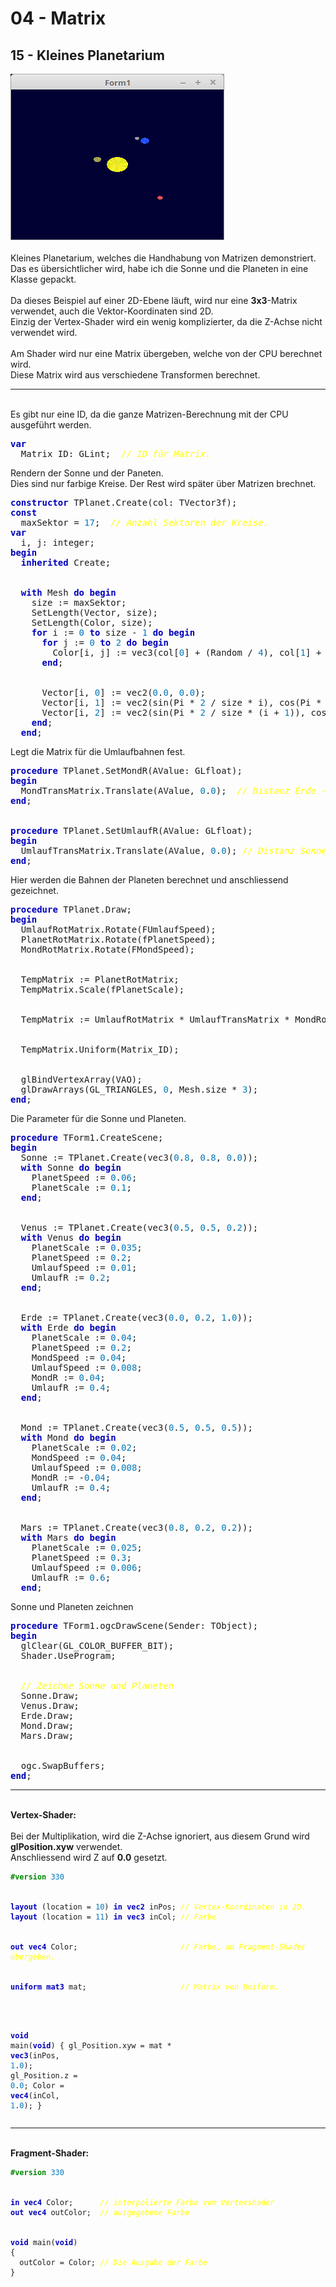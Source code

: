 <html>
    <b><h1>04 - Matrix</h1></b>
    <b><h2>15 - Kleines Planetarium</h2></b>
<img src="image.png" alt="Selfhtml"><br><br>
Kleines Planetarium, welches die Handhabung von Matrizen demonstriert.<br>
Das es übersichtlicher wird, habe ich die Sonne und die Planeten in eine Klasse gepackt.<br>
<br>
Da dieses Beispiel auf einer 2D-Ebene läuft, wird nur eine <b>3x3</b>-Matrix verwendet, auch die Vektor-Koordinaten sind 2D.<br>
Einzig der Vertex-Shader wird ein wenig komplizierter, da die Z-Achse nicht verwendet wird.<br>
<br>
Am Shader wird nur eine Matrix übergeben, welche von der CPU berechnet wird.<br>
Diese Matrix wird aus verschiedene Transformen berechnet.<br>
<hr><br>
Es gibt nur eine ID, da die ganze Matrizen-Berechnung mit der CPU ausgeführt werden.<br>
<pre><code=scal><b><font color="0000BB">var</font></b>
  Matrix_ID: GLint;  <i><font color="#FFFF00">// ID für Matrix.</font></i></code></pre>
Rendern der Sonne und der Paneten.<br>
Dies sind nur farbige Kreise. Der Rest wird später über Matrizen brechnet.<br>
<pre><code=scal><b><font color="0000BB">constructor</font></b> TPlanet.Create(col: TVector3f);
<b><font color="0000BB">const</font></b>
  maxSektor = <font color="#0077BB">17</font>;  <i><font color="#FFFF00">// Anzahl Sektoren der Kreise.</font></i>
<b><font color="0000BB">var</font></b>
  i, j: integer;
<b><font color="0000BB">begin</font></b>
  <b><font color="0000BB">inherited</font></b> Create;
<br>
  <b><font color="0000BB">with</font></b> Mesh <b><font color="0000BB">do</font></b> <b><font color="0000BB">begin</font></b>
    size := maxSektor;
    SetLength(Vector, size);
    SetLength(Color, size);
    <b><font color="0000BB">for</font></b> i := <font color="#0077BB">0</font> <b><font color="0000BB">to</font></b> size - <font color="#0077BB">1</font> <b><font color="0000BB">do</font></b> <b><font color="0000BB">begin</font></b>
      <b><font color="0000BB">for</font></b> j := <font color="#0077BB">0</font> <b><font color="0000BB">to</font></b> <font color="#0077BB">2</font> <b><font color="0000BB">do</font></b> <b><font color="0000BB">begin</font></b>
        Color[i, j] := vec3(col[<font color="#0077BB">0</font>] + (Random / <font color="#0077BB">4</font>), col[<font color="#0077BB">1</font>] + (Random / <font color="#0077BB">4</font>), col[<font color="#0077BB">2</font>] + (Random / <font color="#0077BB">4</font>));
      <b><font color="0000BB">end</font></b>;
<br>
      Vector[i, <font color="#0077BB">0</font>] := vec2(<font color="#0077BB">0</font>.<font color="#0077BB">0</font>, <font color="#0077BB">0</font>.<font color="#0077BB">0</font>);
      Vector[i, <font color="#0077BB">1</font>] := vec2(sin(Pi * <font color="#0077BB">2</font> / size * i), cos(Pi * <font color="#0077BB">2</font> / size * i));
      Vector[i, <font color="#0077BB">2</font>] := vec2(sin(Pi * <font color="#0077BB">2</font> / size * (i + <font color="#0077BB">1</font>)), cos(Pi * <font color="#0077BB">2</font> / size * (i + <font color="#0077BB">1</font>)));
    <b><font color="0000BB">end</font></b>;
  <b><font color="0000BB">end</font></b>;</code></pre>
Legt die Matrix für die Umlaufbahnen fest.<br>
<pre><code=scal><b><font color="0000BB">procedure</font></b> TPlanet.SetMondR(AValue: GLfloat);
<b><font color="0000BB">begin</font></b>
  MondTransMatrix.Translate(AValue, <font color="#0077BB">0</font>.<font color="#0077BB">0</font>);  <i><font color="#FFFF00">// Distanz Erde - Mond. ( Erde Mond ist ein Doppelplanet )</font></i>
<b><font color="0000BB">end</font></b>;
<br>
<b><font color="0000BB">procedure</font></b> TPlanet.SetUmlaufR(AValue: GLfloat);
<b><font color="0000BB">begin</font></b>
  UmlaufTransMatrix.Translate(AValue, <font color="#0077BB">0</font>.<font color="#0077BB">0</font>); <i><font color="#FFFF00">// Distanz Sonne / Planet.</font></i>
<b><font color="0000BB">end</font></b>;</code></pre>
Hier werden die Bahnen der Planeten berechnet und anschliessend gezeichnet.<br>
<pre><code=scal><b><font color="0000BB">procedure</font></b> TPlanet.Draw;
<b><font color="0000BB">begin</font></b>
  UmlaufRotMatrix.Rotate(FUmlaufSpeed);
  PlanetRotMatrix.Rotate(fPlanetSpeed);
  MondRotMatrix.Rotate(FMondSpeed);
<br>
  TempMatrix := PlanetRotMatrix;
  TempMatrix.Scale(fPlanetScale);
<br>
  TempMatrix := UmlaufRotMatrix * UmlaufTransMatrix * MondRotMatrix * MondTransMatrix * TempMatrix;
<br>
  TempMatrix.Uniform(Matrix_ID);
<br>
  glBindVertexArray(VAO);
  glDrawArrays(GL_TRIANGLES, <font color="#0077BB">0</font>, Mesh.size * <font color="#0077BB">3</font>);
<b><font color="0000BB">end</font></b>;</code></pre>
Die Parameter für die Sonne und Planeten.<br>
<pre><code=scal><b><font color="0000BB">procedure</font></b> TForm1.CreateScene;
<b><font color="0000BB">begin</font></b>
  Sonne := TPlanet.Create(vec3(<font color="#0077BB">0</font>.<font color="#0077BB">8</font>, <font color="#0077BB">0</font>.<font color="#0077BB">8</font>, <font color="#0077BB">0</font>.<font color="#0077BB">0</font>));
  <b><font color="0000BB">with</font></b> Sonne <b><font color="0000BB">do</font></b> <b><font color="0000BB">begin</font></b>
    PlanetSpeed := <font color="#0077BB">0</font>.<font color="#0077BB">06</font>;
    PlanetScale := <font color="#0077BB">0</font>.<font color="#0077BB">1</font>;
  <b><font color="0000BB">end</font></b>;
<br>
  Venus := TPlanet.Create(vec3(<font color="#0077BB">0</font>.<font color="#0077BB">5</font>, <font color="#0077BB">0</font>.<font color="#0077BB">5</font>, <font color="#0077BB">0</font>.<font color="#0077BB">2</font>));
  <b><font color="0000BB">with</font></b> Venus <b><font color="0000BB">do</font></b> <b><font color="0000BB">begin</font></b>
    PlanetScale := <font color="#0077BB">0</font>.<font color="#0077BB">035</font>;
    PlanetSpeed := <font color="#0077BB">0</font>.<font color="#0077BB">2</font>;
    UmlaufSpeed := <font color="#0077BB">0</font>.<font color="#0077BB">01</font>;
    UmlaufR := <font color="#0077BB">0</font>.<font color="#0077BB">2</font>;
  <b><font color="0000BB">end</font></b>;
<br>
  Erde := TPlanet.Create(vec3(<font color="#0077BB">0</font>.<font color="#0077BB">0</font>, <font color="#0077BB">0</font>.<font color="#0077BB">2</font>, <font color="#0077BB">1</font>.<font color="#0077BB">0</font>));
  <b><font color="0000BB">with</font></b> Erde <b><font color="0000BB">do</font></b> <b><font color="0000BB">begin</font></b>
    PlanetScale := <font color="#0077BB">0</font>.<font color="#0077BB">04</font>;
    PlanetSpeed := <font color="#0077BB">0</font>.<font color="#0077BB">2</font>;
    MondSpeed := <font color="#0077BB">0</font>.<font color="#0077BB">04</font>;
    UmlaufSpeed := <font color="#0077BB">0</font>.<font color="#0077BB">008</font>;
    MondR := <font color="#0077BB">0</font>.<font color="#0077BB">04</font>;
    UmlaufR := <font color="#0077BB">0</font>.<font color="#0077BB">4</font>;
  <b><font color="0000BB">end</font></b>;
<br>
  Mond := TPlanet.Create(vec3(<font color="#0077BB">0</font>.<font color="#0077BB">5</font>, <font color="#0077BB">0</font>.<font color="#0077BB">5</font>, <font color="#0077BB">0</font>.<font color="#0077BB">5</font>));
  <b><font color="0000BB">with</font></b> Mond <b><font color="0000BB">do</font></b> <b><font color="0000BB">begin</font></b>
    PlanetScale := <font color="#0077BB">0</font>.<font color="#0077BB">02</font>;
    MondSpeed := <font color="#0077BB">0</font>.<font color="#0077BB">04</font>;
    UmlaufSpeed := <font color="#0077BB">0</font>.<font color="#0077BB">008</font>;
    MondR := -<font color="#0077BB">0</font>.<font color="#0077BB">04</font>;
    UmlaufR := <font color="#0077BB">0</font>.<font color="#0077BB">4</font>;
  <b><font color="0000BB">end</font></b>;
<br>
  Mars := TPlanet.Create(vec3(<font color="#0077BB">0</font>.<font color="#0077BB">8</font>, <font color="#0077BB">0</font>.<font color="#0077BB">2</font>, <font color="#0077BB">0</font>.<font color="#0077BB">2</font>));
  <b><font color="0000BB">with</font></b> Mars <b><font color="0000BB">do</font></b> <b><font color="0000BB">begin</font></b>
    PlanetScale := <font color="#0077BB">0</font>.<font color="#0077BB">025</font>;
    PlanetSpeed := <font color="#0077BB">0</font>.<font color="#0077BB">3</font>;
    UmlaufSpeed := <font color="#0077BB">0</font>.<font color="#0077BB">006</font>;
    UmlaufR := <font color="#0077BB">0</font>.<font color="#0077BB">6</font>;
  <b><font color="0000BB">end</font></b>;</code></pre>
Sonne und Planeten zeichnen<br>
<pre><code=scal><b><font color="0000BB">procedure</font></b> TForm1.ogcDrawScene(Sender: TObject);
<b><font color="0000BB">begin</font></b>
  glClear(GL_COLOR_BUFFER_BIT);
  Shader.UseProgram;
<br>
  <i><font color="#FFFF00">// Zeichne Sonne und Planeten</font></i>
  Sonne.Draw;
  Venus.Draw;
  Erde.Draw;
  Mond.Draw;
  Mars.Draw;
<br>
  ogc.SwapBuffers;
<b><font color="0000BB">end</font></b>;</code></pre>
<hr><br>
<b>Vertex-Shader:</b><br>
<br>
Bei der Multiplikation, wird die Z-Achse ignoriert, aus diesem Grund wird <b>glPosition.xyw</b> verwendet.<br>
Anschliessend wird Z auf <b>0.0</b> gesetzt.<br>
<pre><code><b><font color="#008800">#version</font></b> <font color="#0077BB">330</font>
<br>
<b><font color="0000BB">layout</font></b> (location = <font color="#0077BB">10</font>) <b><font color="0000BB">in</font></b> <b><font color="0000BB">vec2</font></b> inPos; <i><font color="#FFFF00">// Vertex-Koordinaten in 2D.</font></i>
<b><font color="0000BB">layout</font></b> (location = <font color="#0077BB">11</font>) <b><font color="0000BB">in</font></b> <b><font color="0000BB">vec3</font></b> inCol; <i><font color="#FFFF00">// Farbe</font></i>
<br>
<b><font color="0000BB">out</font></b> <b><font color="0000BB">vec4</font></b> Color;                       <i><font color="#FFFF00">// Farbe, an Fragment-Shader übergeben.</font></i>
<br>
<b><font color="0000BB">uniform</font></b> <b><font color="0000BB">mat3</font></b> mat;                     <i><font color="#FFFF00">// Matrix von Uniform.</font></i>
<br>

<b><font color="0000BB">void</font></b> main(<b><font color="0000BB">void</font></b>)
{
  gl_Position.xyw = mat * <b><font color="0000BB">vec3</font></b>(inPos, <font color="#0077BB">1</font>.<font color="#0077BB">0</font>);
  gl_Position.z   = <font color="#0077BB">0</font>.<font color="#0077BB">0</font>;
  Color = <b><font color="0000BB">vec4</font></b>(inCol, <font color="#0077BB">1</font>.<font color="#0077BB">0</font>);
}
</code></pre>
<hr><br>
<b>Fragment-Shader:</b><br>
<pre><code><b><font color="#008800">#version</font></b> <font color="#0077BB">330</font>
<br>
<b><font color="0000BB">in</font></b> <b><font color="0000BB">vec4</font></b> Color;      <i><font color="#FFFF00">// interpolierte Farbe vom Vertexshader</font></i>
<b><font color="0000BB">out</font></b> <b><font color="0000BB">vec4</font></b> outColor;  <i><font color="#FFFF00">// ausgegebene Farbe</font></i>
<br>
<b><font color="0000BB">void</font></b> main(<b><font color="0000BB">void</font></b>)
{
  outColor = Color; <i><font color="#FFFF00">// Die Ausgabe der Farbe</font></i>
}
</code></pre>
<br>
</html>
